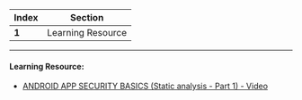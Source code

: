 Index | Section
---   | ---
**1** | Learning Resource

---

#### Learning Resource:

* [ANDROID APP SECURITY BASICS (Static analysis - Part 1) - Video](https://www.youtube.com/watch?v=a8Gh7d8GebA)
